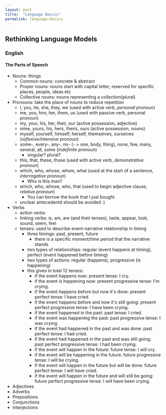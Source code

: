```yaml
---
layout: post
title:  "Language Basics"
permalink: language-basics
---
```

## Rethinking Language Models 
### English
#### The Parts of Speech
* Nouns: things 
    * Common nouns: concrete & abstract
    * Proper nouns: nouns start with capital letter, reserved for specific places, people, ideas etc
    * Collective nouns: nouns representing a collection(plural)
* Pronouns: take the place of nouns to reduce repetition
    * I, you, he, she, they, we (used with active verb, *personal pronoun*)
    * me, you, him, her, them, us (used with passive verb, personal pronoun)
    * my, your, his, her, their, our (active possession, adjective)
    * mine, yours, his, hers, theirs, ours (active possession, nouns)
    * myself, yourself, himself, herself, themselves, ourselves (*reflexive/intensive pronoun*)
    * some-, every-, any-, no- (- = one, body, thing), none, few, many, several, all, some (*indefinite pronoun*)
        * singular? plural?
    * this, that, these, those (used with active verb, *demonstrative pronoun*)
    * which, who, whose, whom, what (used at the start of a sentence, *interrogative pronoun*)
        * Who is this man?
    * which, who, whose, who, that (used to begin adjective clause, *relative pronoun*)
        * You can borrow the book that I just bought.
    * unclear antecedentd should be avoided :)
* Verbs
    * action verbs
    * linking verbs: is, am, are (and their tenses), taste, appear, look, sound, seem, feel
    * tenses: used to describe event-narrative relationship in timing 
        * three timings: past, present, future
            * there is a specific moment/time period that the narrative stands 
        * two types of relationships: regular (event happens at timing), perfect (event happened before timing)
        * two types of actions: regular (happens), progressive (is happening)
        * this gives in total 12 tenses: 
            * if the event happens now: present tense: I cry.
            * if the event is happening now: present progressive tense: I'm crying.
            * if the event happens before but now it's done: present perfect tense: I have cried. 
            * if the event happens before and now it's still going: present perfect progressive tense: I have been crying.
            * if the event happened in the past: past tense: I cried. 
            * if the event was happening the past: past progressive tense: I was crying. 
            * if the event had happened in the past and was done: past perfect tense: I had cried.
            * if the event had happened in the past and was still going: past perfect progressive tense: I had been crying. 
            * if the event will happen in the future: future tense: I will cry. 
            * if the event will be happening in the future: future progressive tense: I will be crying. 
            * if the event will happen in the future but will be done: future perfect tense: I will have cried. 
            * if the event will happen in the future and will still be going: future perfect progressive tense: I will have been crying. 
* Adjectives
* Adverbs
* Prepositions
* Conjunctions
* Interjections
